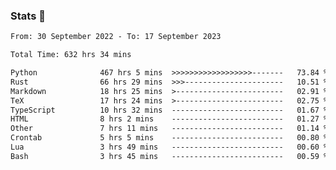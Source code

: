 ### Stats 👋
<!--START_SECTION:waka-->

```txt
From: 30 September 2022 - To: 17 September 2023

Total Time: 632 hrs 34 mins

Python              467 hrs 5 mins  >>>>>>>>>>>>>>>>>>-------   73.84 %
Rust                66 hrs 29 mins  >>>----------------------   10.51 %
Markdown            18 hrs 25 mins  >------------------------   02.91 %
TeX                 17 hrs 24 mins  >------------------------   02.75 %
TypeScript          10 hrs 32 mins  -------------------------   01.67 %
HTML                8 hrs 2 mins    -------------------------   01.27 %
Other               7 hrs 11 mins   -------------------------   01.14 %
Crontab             5 hrs 5 mins    -------------------------   00.80 %
Lua                 3 hrs 49 mins   -------------------------   00.60 %
Bash                3 hrs 45 mins   -------------------------   00.59 %
```

<!--END_SECTION:waka-->

<!--
**buhaytza2005/buhaytza2005** is a ✨ _special_ ✨ repository because its `README.md` (this file) appears on your GitHub profile.

Here are some ideas to get you started:

- 🔭 I’m currently working on ...
- 🌱 I’m currently learning ...
- 👯 I’m looking to collaborate on ...
- 🤔 I’m looking for help with ...
- 💬 Ask me about ...
- 📫 How to reach me: ...
- 😄 Pronouns: ...
- ⚡ Fun fact: ...
-->


